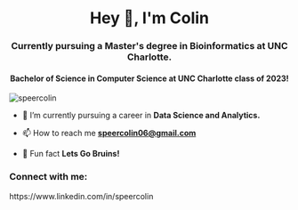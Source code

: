 <h1 align="center">Hey 👋, I'm Colin</h1>
<h3 align="center">Currently pursuing a Master's degree in Bioinformatics at UNC Charlotte.</h3>
<h4 align="center">Bachelor of Science in Computer Science at UNC Charlotte class of 2023!</h4>

<p align="left"> <img src="https://komarev.com/ghpvc/?username=speercolin&label=Profile%20views&color=0e75b6&style=flat" alt="speercolin" /> </p>

- 🌱 I’m currently pursuing a career in **Data Science and Analytics.**

- 📫 How to reach me **speercolin06@gmail.com**

- 🐻 Fun fact **Lets Go Bruins!**

<h3 align="left">Connect with me:</h3>
<p align="left">
https://www.linkedin.com/in/speercolin
</p>
